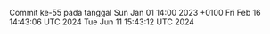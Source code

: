Commit ke-55 pada tanggal Sun Jan 01 14:00 2023 +0100
Fri Feb 16 14:43:06 UTC 2024
Tue Jun 11 15:43:12 UTC 2024
